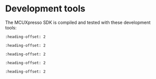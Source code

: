 # Development tools

The MCUXpresso SDK is compiled and tested with these development tools:

```{include} /release/commonrn/topics/development_tools_mcuxpresso.md
:heading-offset: 2
```

```{include} /release/commonrn/topics/development_tools_iar.md
:heading-offset: 2
```

```{include} /release/commonrn/topics/development_tools_mdk.md
:heading-offset: 2
```

```{include} /release/commonrn/topics/development_tools_armgcc.md
:heading-offset: 2
```

```{include} /release/commonrn/topics/development_tools_xtensa.md
:heading-offset: 2
```
